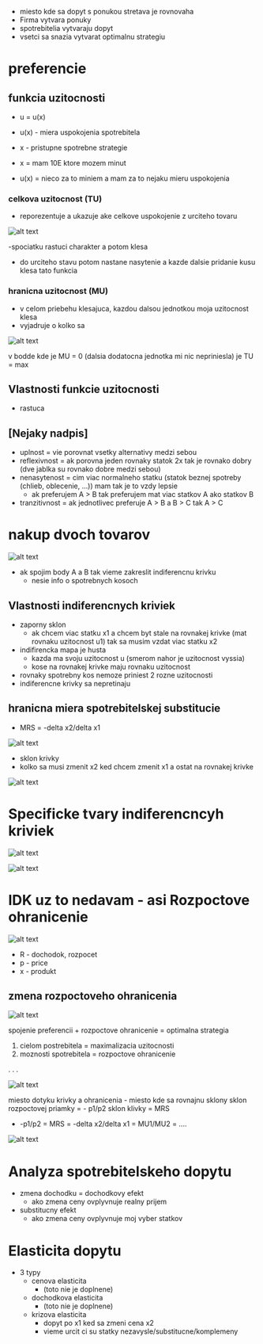- miesto kde sa dopyt s ponukou stretava je rovnovaha
- Firma vytvara ponuky
- spotrebitelia vytvaraju dopyt
- vsetci sa snazia vytvarat optimalnu strategiu


# preferencie
## funkcia uzitocnosti
- u = u(x)
- u(x) - miera uspokojenia spotrebitela
- x - pristupne spotrebne strategie

- x = mam 10E ktore mozem minut
- u(x) = nieco za to miniem a mam za to nejaku mieru uspokojenia

### celkova uzitocnost (TU)
- reporezentuje a ukazuje ake celkove uspokojenie z urciteho tovaru

![alt text](images/image-39.png)

-spociatku rastuci charakter a potom klesa
- do urciteho stavu potom nastane nasytenie a kazde dalsie pridanie kusu klesa tato funkcia

### hranicna uzitocnost (MU)
- v celom priebehu klesajuca, kazdou dalsou jednotkou moja uzitocnost klesa
- vyjadruje o kolko sa 

![alt text](images/image-40.png)

v bodde kde je MU = 0 (dalsia dodatocna jednotka mi nic nepriniesla) je TU = max

## Vlastnosti funkcie uzitocnosti
- rastuca 

## [Nejaky nadpis]

- uplnost = vie porovnat vsetky alternativy medzi sebou
- reflexivnost = ak porovna jeden rovnaky statok 2x tak je rovnako dobry (dve jablka su rovnako dobre medzi sebou)
- nenasytenost = cim viac normalneho statku (statok beznej spotreby (chlieb, oblecenie, ...)) mam tak je to vzdy lepsie
    - ak preferujem A > B tak preferujem mat viac statkov A ako statkov B
- tranzitivnost = ak jednotlivec preferuje A > B a B > C tak A > C



# nakup dvoch tovarov

![alt text](images/image-41.png)

- ak spojim body A a B tak vieme zakreslit indiferencnu krivku
    - nesie info o spotrebnych kosoch


## Vlastnosti indiferencnych kriviek
- zaporny sklon
    - ak chcem viac statku x1 a chcem byt stale na rovnakej krivke (mat rovnaku uzitocnost u1) tak sa musim vzdat viac statku x2
- indifirencka mapa je husta
    - kazda ma svoju uzitocnost u (smerom nahor je uzitocnost vyssia)
    - kose na rovnakej krivke maju rovnaku uzitocnost
- rovnaky spotrebny kos nemoze priniest 2 rozne uzitocnosti
- indiferencne krivky sa nepretinaju

## hranicna miera spotrebitelskej substitucie
- MRS = -delta x2/delta x1

![alt text](images/image-42.png)

- sklon krivky
- kolko sa musi zmenit x2 ked chcem zmenit x1 a ostat na rovnakej krivke

![alt text](images/image-43.png)

# Specificke tvary indiferencncyh kriviek

![alt text](images/image-45.png)

![alt text](images/image-46.png)

# IDK uz to nedavam - asi Rozpoctove ohranicenie
![alt text](images/image-47.png)
- R - dochodok, rozpocet
- p - price
- x - produkt

## zmena rozpoctoveho ohranicenia
![alt text](images/image-48.png)



spojenie preferencii + rozpoctove ohranicenie = optimalna strategia

1. cielom postrebitela = maximalizacia uzitocnosti
2. moznosti spotrebitela = rozpoctove ohranicenie

.
.
.

![alt text](images/image-49.png)

miesto dotyku krivky a ohranicenia - miesto kde sa rovnajnu sklony
sklon rozpoctovej priamky = - p1/p2
sklon klivky = MRS

- -p1/p2 = MRS = -delta x2/delta x1 = MU1/MU2 = ....

![alt text](images/image-50.png)

# Analyza spotrebitelskeho dopytu

- zmena dochodku = dochodkovy efekt
    - ako zmena ceny ovplyvnuje realny prijem
- substitucny efekt
    - ako zmena ceny ovplyvnuje moj vyber statkov

# Elasticita dopytu
- 3 typy
    - cenova elasticita
        - (toto nie je doplnene)
    - dochodkova elasticita
        - (toto nie je doplnene)
    - krizova elasticita
        - dopyt po x1 ked sa zmeni cena x2
        - vieme urcit ci su statky nezavysle/substitucne/komplemeny

